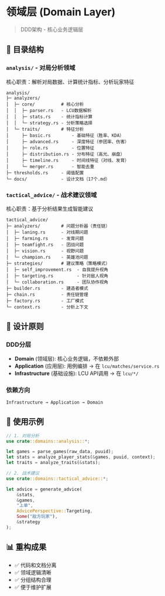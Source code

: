 # 领域层 (Domain Layer)

> DDD架构 - 核心业务逻辑层

## 📁 目录结构

### `analysis/` - 对局分析领域
核心职责：解析对局数据、计算统计指标、分析玩家特征

```
analysis/
├─ analyzers/
│  ├─ core/          # 核心分析
│  │  ├─ parser.rs   - LCU数据解析
│  │  ├─ stats.rs    - 统计指标计算
│  │  └─ strategy.rs - 分析策略选择
│  └─ traits/        # 特征分析
│     ├─ basic.rs        - 基础特征（胜率、KDA）
│     ├─ advanced.rs     - 深度特征（参团率、伤害）
│     ├─ role.rs         - 位置特征
│     ├─ distribution.rs - 分布特征（高光、崩盘）
│     ├─ timeline.rs     - 时间线特征（对线、发育）
│     └─ merger.rs       - 智能去重
├─ thresholds.rs     - 阈值配置
└─ docs/             - 设计文档（17个.md）
```

### `tactical_advice/` - 战术建议领域
核心职责：基于分析结果生成智能建议

```
tactical_advice/
├─ analyzers/        # 问题分析器（责任链）
│  ├─ laning.rs      - 对线期问题
│  ├─ farming.rs     - 发育问题
│  ├─ teamfight.rs   - 团战问题
│  ├─ vision.rs      - 视野问题
│  └─ champion.rs    - 英雄池问题
├─ strategies/       # 建议策略（策略模式）
│  ├─ self_improvement.rs  - 自我提升视角
│  ├─ targeting.rs         - 针对敌人视角
│  └─ collaboration.rs     - 团队协作视角
├─ builder.rs        - 建造者模式
├─ chain.rs          - 责任链管理
├─ factory.rs        - 工厂模式
└─ context.rs        - 分析上下文
```

## 🎯 设计原则

### DDD分层
- **Domain** (领域层): 核心业务逻辑，不依赖外部
- **Application** (应用层): 用例编排 → 在 `lcu/matches/service.rs`
- **Infrastructure** (基础设施): LCU API调用 → 在 `lcu/*/`

### 依赖方向
```
Infrastructure → Application → Domain
```

## 🚀 使用示例

```rust
// 1. 对局分析
use crate::domains::analysis::*;

let games = parse_games(raw_data, puuid);
let stats = analyze_player_stats(&games, puuid, context);
let traits = analyze_traits(&stats);

// 2. 战术建议
use crate::domains::tactical_advice::*;

let advice = generate_advice(
    &stats, 
    &games, 
    "上单",
    AdvicePerspective::Targeting,
    Some("敌方玩家"),
    &strategy
);
```

## 📊 重构成果

- ✅ 代码和文档分离
- ✅ 领域逻辑清晰
- ✅ 分组结构合理
- ✅ 便于维护扩展
